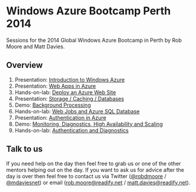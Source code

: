 Windows Azure Bootcamp Perth 2014
=============================

Sessions for the 2014 Global Windows Azure Bootcamp in Perth by Rob Moore and Matt Davies.

Overview
--------

1. Presentation: [Introduction to Windows Azure](https://github.com/MRCollective/WindowsAzureBootcampPerth2014/raw/master/1_Introduction/Introduction.pptx)
2. Presentation: [Web Apps in Azure](https://github.com/MRCollective/WindowsAzureBootcampPerth2014/raw/master/2_WebApps/WebApps.pptx)
3. Hands-on-lab: [Deploy an Azure Web Site](3_DeployWebSite/README.md)
4. Presentation: [Storage / Caching / Databases](https://github.com/MRCollective/WindowsAzureBootcampPerth2014/blob/master/4_StorageDatabasesCaching/StorageDatabasesCaching.pptx)
5. Demo: [Background Processing](5_BackgroundProcessing/README.md)
6. Hands-on-lab: [Web Jobs and Azure SQL Database](6_WebJobsAndSQLDatabase/README.md)
7. Presentation: [Authentication in Azure](https://github.com/MRCollective/WindowsAzureBootcampPerth2014/raw/master/7_Authentication/Authentication.pptx)
8. Demo: [Monitoring, Diagnostics, High Availability and Scaling](8_MonitoringDiagnosticsHAAndScaling/README.md)
9. Hands-on-lab: [Authentication and Diagnostics](9_AuthenticationAndDiagnostics/README.md)

Talk to us
----------

If you need help on the day then feel free to grab us or one of the other mentors helping out on the day. If you want to ask us for advice after the day is over then feel free to contact us via Twitter ([@robdmoore](http://www.twitter.com/robdmoore) / [@mdaviesnet](http://www.twitter.com/mdaviesnet)) or email ([rob.moore@readify.net](mailto:rob.moore@readify.net) / [matt.davies@readify.net](mailto:matt.davies@readify.net)).
